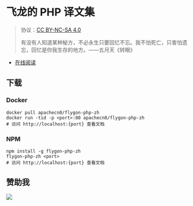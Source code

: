 # 飞龙的 PHP 译文集

> 协议：[CC BY-NC-SA 4.0](http://creativecommons.org/licenses/by-nc-sa/4.0/)
> 
> 有没有人知道某种秘方，不必永生只要回忆不忘。我不怕死亡，只害怕遗忘，回忆是你我生存的地方。——五月天《转眼》

* [在线阅读](https://php.flygon.net)
## 下载

### Docker

```
docker pull apachecn0/flygon-php-zh
docker run -tid -p <port>:80 apachecn0/flygon-php-zh
# 访问 http://localhost:{port} 查看文档
```

### NPM

```
npm install -g flygon-php-zh
flygon-php-zh <port>
# 访问 http://localhost:{port} 查看文档
```

## 赞助我

![](https://img-blog.csdnimg.cn/20200112005920729.png)
